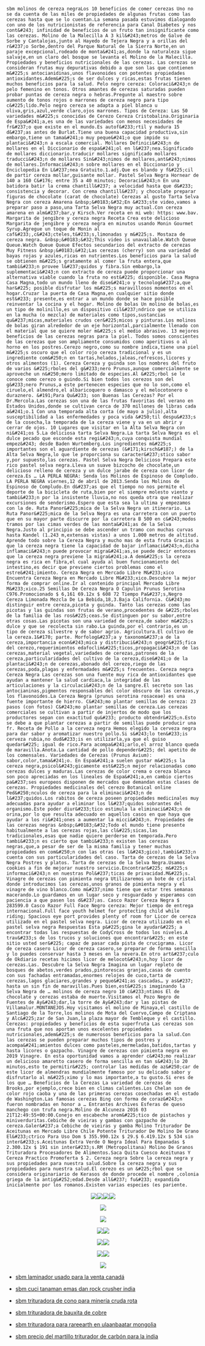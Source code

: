 
```
sbm molinos de cereza negraLos 10 beneficios de comer cerezas Uno no se da cuenta de las miles de propiedades de algunas frutas como las cerezas hasta que se lo cuentan.La semana pasada estuvimos dialogando con uno de los nutricionistas de referencia para Canal Diabetes y nos cont&#243; infinidad de beneficios de un fruto tan insignificante como las cerezas. Molino de la Malecilla A 3 kil&#243;metros de Galve de Sorbe y Cantalojas,junto al Hayedo de Tejera Negra y a orillas del r&#237;o Sorbe,dentro del Parque Natural de la Sierra Norte,en un paraje excepcional,rodeado de monta&#241;as,donde la naturaleza sigue salvaje,en un claro del bosque se levanta el Molino de la Malecilla. Propiedades y beneficios nutricionales de las cerezas. Las cerezas se consideran frutas muy depurativas debido a que son las que contienen m&#225;s antocianidinas,unos flavonoides con potentes propiedades antioxidantes.Adem&#225;s de ser dulces y ricas,estas frutas tienen muchos beneficios para la salud. Pelo negro cereza: Coloraci&#243;n de pelo femenino en tonos. Otros amantes de cerezas saturadas pueden probar puntas de cereza negra o hebras.Pregunte al maestro sobre aumento de tonos rojos o marrones de cereza negro para tipo c&#225;lido.Pelo negro cereza se adapta a piel blanca u oliva,gris,azul,verde claro,ojos marrones. Tipos de Cereza: Las 50 variedades m&#225;s conocidas de Cerezo Cereza Cristobalina.Originaria de Espa&#241;a,es una de las variedades con menos necesidades de fr&#237;o que existe en el mundo.Es autof&#233;rtil y madura 15 d&#237;as antes de Burlat.Tiene una buena capacidad productiva,sin embargo,tiene un tama&#241;o muy peque&#241;o que impide su plantaci&#243;n a escala comercial. Mollares Definici&#243;n de mollares en el Diccionario de espa&#241;ol en l&#237;nea.Significado de mollares diccionario.traducir mollares significado mollares traducci&#243;n de mollares Sin&#243;nimos de mollares,ant&#243;nimos de mollares.Informaci&#243;n sobre mollares en el Diccionario y Enciclopedia En L&#237;nea Gratuito.1.adj.Que es blando y f&#225;cil de partir cereza mollar,guisante mollar. Pastel Selva Negra Hornear de 140 a 160 C&#176; entre 35 a 40 minutos; Decoraci&#243;n En una batidora batir la crema chantill&#237; a velocidad hasta que d&#233; consistencia y decorar. Con crema chantill&#237; y chocolate preparar figuras de chocolate (carat de chocolate) Cerezas al gusto Tarta Selva Negra con cereza Amarena &nbsp;&#0183;&#32;En &#233;ste video,vamos a preparar paso a paso,una Tarta Selva Negra muy actual.Con cereza amarena en alm&#237;bar,y Kirsch.Ver receta en mi web: https: www.bav. Margarita de jengibre y cereza negra Receta Crea este delicioso Margarita de jengibre y cereza negra en minutos usando Monin Gourmet Syrup.Agregue un toque de Monin al caf&#233;,c&#243;cteles,t&#233;s,limonadas y m&#225;s. Mostaza de cereza negra. &nbsp;&#0183;&#32;This video is unavailable.Watch Queue Queue.Watch Queue Queue Efectos secundarios del extracto de cerezas Muy Fitness &nbsp;&#0183;&#32;Las cerezas (cherry) son una variedad de bayas rojas y azules,ricas en nutrientes.Los beneficios para la salud se obtienen m&#225;s gratamente al comer la fruta entera,que tambi&#233;n provee l&#237;quidos y fibra.Sin embargo,la suplementaci&#243;n con extracto de cereza puede proporcionar una alternativa viable cuando la fruta no est&#225; disponible. Casa Magna Casa Magna,todo un mundo lleno de dise&#241;o y tecnolog&#237;a,que har&#225; posible disfrutar los m&#225;s maravillosos momentos en el hogar.Cruzar la puerta de Casa Magna,en cualquier sitio donde est&#233; presente,es entrar a un mundo donde se hace posible reinventar la cocina y el hogar. Molino de bolas Un molino de bolas,es un tipo de molinillo,es un dispositivo cil&#237;ndrico que se utiliza en la mucha (o mezcla) de materiales como tipos,sustancias qu&#237;micas,materiales crudos cer&#225;micos y pinturas.Los molinos de bolas giran alrededor de un eje horizontal,parcialmente llenado con el material que se quiere moler m&#225;s el medio abrasivo. 13 mejores beneficios de las cerezas negras para la piel. Todos somos conscientes de las cerezas que son ampliamente consumidos como aperitivos o al horno en los postres.Cerezo negro,como su nombre indica,tiene una piel m&#225;s oscuro que el color rojo cereza tradicional y es un ingrediente com&#250;n en tartas,helados,jaleas,refrescos,licores y otros alimentos (1). Cereza Cereza y guinda son los nombres del fruto de varios &#225;rboles del g&#233;nero Prunus,aunque comercialmente se aproveche un n&#250;mero limitado de especies.Al &#225;rbol se le conoce como cerezo o guindo.Si bien todos los cerezos son del g&#233;nero Prunus,a este pertenecen especies que no lo son,como el ciruelo,el almendro,el albaricoquero o damasco y el melocotonero o duraznero. &#191;Para Qu&#233; son Buenas las Cerezas? Por el Dr.Mercola.Las cerezas son una de las frutas favoritas del verano en Estados Unidos,donde se cultivan cerca de 370 millones de libras cada a&#241;o.1 Con una temporada alta corta (de mayo a julio),alta susceptibilidad a las enfermedades y poca vida &#250;til despu&#233;s de la cosecha,la temporada de la cereza viene y va en un abrir y cerrar de ojos. 10 Lugares que visitar en la Alta Selva Negra con ni&#241;os 5.La deliciosa tarta Selva Negra.La tarta Selva Negra es el dulce pecado que esconde esta regi&#243;n,cuya conquista mundial empez&#243; desde Baden Wurtemberg.Los ingredientes m&#225;s importantes son el aguardiente de cerezas (&#171;kirsch&#187;) de la Alta Selva Negra,lo que le proporciona su caracter&#237;stico sabor y,por supuesto,las cerezas. Pastel Selva Negra Delicioso Prepara este rico pastel selva negra.Lleva un suave bizcocho de chocolate,un delicioso relleno de cereza y un dulce jarabe de cereza con licor de cereza.Es … LA PERLA NEGRA: Senda los Molinos de Espinoso de Compludo. LA PERLA NEGRA viernes,12 de abril de 2013.Senda los Molinos de Espinoso de Compludo.En d&#237;as que el tiempo no nos permite el deporte de la bicicleta de ruta,bien por el siempre molesto viento y tambi&#233;n por la insistente lluvia,no nos queda otra que realizar excursiones de senderismo.Espero que esta sea la ultima y empezamos con la de. Ruta Panor&#225;mica de la Selva Negra un itinerario. La Ruta Panor&#225;mica de la Selva Negra es una carretera con un puerto que en su mayor parte discurre por la carretera B 500 en c&#243;modos tramos por las cimas verdes de las monta&#241;as de la Selva Negra.Justo al principio se debe ascender un tramo con muchas curvas hasta Kandel (1.243 m,extensas vistas) a unos 1.000 metros de altitud. Aprende todo sobre la Cereza Negra y mucho mas de esta fruta Gracias a que la cereza negra tiene la capacidad de bajar inflamaci&#243;n,dicha inflamaci&#243;n puede provocar migra&#241;as,se puede decir entonces que la cereza negra previene la migra&#241;a.A dem&#225;s la cereza negra es rica en fibra,el cual ayuda al buen funcionamiento del intestino,es decir que previene ciertos problemas como el estre&#241;imiento. Cereza Negra en Mercado Libre M&#233;xico Encuentra Cereza Negra en Mercado Libre M&#233;xico.Descubre la mejor forma de comprar online.Ir al contenido principal Mercado Libre M&#233;xico.25 Semillas De Cereza Negra O Capulin Prunus Serotina C976.Promocionado $ 6,161 69.12x $ 608 72 Tiempo Pa&#237;s,Negro Cereza Limonada Mezcla De La Bebida,18,3.Baja California. C&#243;mo distinguir entre cereza,picota y guinda. Tanto las cerezas como las picotas y las guindas son frutas de verano,procedentes de &#225;rboles de la familia de las ros&#225;ceas.Se distinguen por su sabor,entre otras cosas.Las picotas son una variedad de cereza,de sabor m&#225;s dulce y que se recolecta sin rabo.La guinda,por el contrario,es un tipo de cereza silvestre y de sabor agrio. Agricultura.El cultivo de la cereza.1&#170; parte. Morfolog&#237;a y taxonom&#237;a de la cereza,importancia econ&#243;mica y distribuci&#243;n geogr&#225;fica del cerezo,requerimientos edafoclim&#225;ticos,propagaci&#243;n de las cerezas,material vegetal,variedades de cerezas,patrones de la cereza,particularidades del cultivo de la cereza,dise&#241;o de la plantaci&#243;n de cerezas,abonado del cerezo,riego de las cerezas,poda,plagas y enfermadades m&#225;s frecuentes. Cereza negra Cereza Negra Las cerezas son una fuente muy rica de antioxidantes que ayudan a mantener la salud cardiaca,la integridad de las articulaciones y la circulaci&#243;n de la sangre.El secreto son las antocianinas,pigmentos responsables del color obscuro de las cerezas,y los flavonoides.La Cereza Negra (prunus serotina rosaceae) es una fuente importante de hierro. C&#243;mo plantar semillas de cereza: 23 pasos (con fotos) C&#243;mo plantar semillas de cereza.Las cerezas comerciales se cultivan a partir de injertos de modo que los productores sepan con exactitud qu&#233; producto obtendr&#225;n.Esto se debe a que plantar cerezas a partir de semillas puede producir una fr. Receta de Pollo a la cerveza negra Hemos elegido la cerveza negra para dar sabor y aromatizar nuestro pollo.Si s&#243;lo ten&#233;is cerveza rubia,no dud&#233;is en utilizarla,ya que el guiso quedar&#225; igual de rico.Para acompa&#241;arlo,el arroz blanco queda de maravilla.Anota.La cantidad de pollo depender&#225; del apetito de los comensales. Variedades de Cerezas (Prunus Avium): sabor,color,tama&#241;o. En Espa&#241;a suelen gustar m&#225;s la cereza negra,psicol&#243;gicamente est&#225;n mejor relacionadas como cerezas dulces y maduras.Las cerezas de color crema o cereza blanca son poco apreciadas en los lineales de Espa&#241;a,en cambio ciertos pa&#237;ses europeos disponen de mercados que demandan estas clases de cerezas. Propiedades medicinales del cerezo Botanical online Ped&#250;nculos de cereza para la eliminaci&#243;n de l&#237;quidos.Los rabitos de cereza poseen propiedades medicinales muy adecuadas para ayudar a eliminar los l&#237;quidos sobrantes del organismo.Este poder diur&#233;tico estimula la eliminaci&#243;n de orina,por lo que resulta adecuado en aquellos casos en que haya que ayudar a los ri&#241;ones a aumentar la micci&#243;n. Propiedades de las cerezas negras &nbsp;&#0183;&#32;Todo el mundo tiene presente habitualmente a las cerezas rojas,las cl&#225;sicas,las tradicionales,esas que nadie quiere perderse en temporada.Pero tambi&#233;n es cierto que tambi&#233;n existen las cerezas negras,que,a pesar de ser de la misma familia y tener muchas propiedades en com&#250;n con las otras (es l&#243;gico),tambi&#233;n cuenta con sus particularidades del caso. Tarta de cerezas de la Selva Negra Postres y platos. Tarta de cerezas de la Selva Negra.Usamos cookies a fin de mejorar nuestro servicio.Encontrar&#225; m&#225;s informaci&#243;n en nuestras Pol&#237;ticas de privacidad.M&#225;s. Vinagre de cerezas con pimienta negra Utilizaremos un bote de cristal donde introducimos las cerezas,unos granos de pimienta negra y el vinagre de vino blanco.Como m&#237;nimo tiene que estar tres semanas macerando.Lo guardamos en un lugar seco y resguardado y esperamos con paciencia a que pasen los d&#237;as. Casco Razor Cereza Negra $ 283599.0 Casco Razor Full Face Negro cereza: Mejor tiempo de entrega internacional.Full face youth helmet for protecting child while riding; Spacious eye port provides plenty of room for Licor de cereza utilizado en el pastel selva negra. Licor de cereza utilizado en el pastel selva negra Respuestas Esta p&#225;gina le ayudar&#225; a encontrar todas las respuestas de CodyCross de todos los niveles.A trav&#233;s de los trucos y soluciones que encontrar&#225; en este sitio usted ser&#225; capaz de pasar cada pista de crucigrama. Licor de cereza casero Licor de cereza casero,se preparar de forma sencilla y lo puedes conservar hasta 3 meses en la nevera.En otro art&#237;culo de Okdiario recetas hicimos licor de melocot&#243;n,hoy licor de cerezas.Las. Descubre la Selva Negra Imagina un lugar repleto de bosques de abetos,verdes prados,pintorescas granjas,casas de cuento con sus fachadas entramadas,enormes relojes de cuco,tarta de cerezas,lagos glaciares,grandes y peque&#241;as cascadas… y as&#237; hasta un sin fin de maravillas.Pues bien,est&#225;s imaginando la Selva Negra de … molinos de cereza negro 10 c&#233;ntimos El de chocolate y cerezas estaba de muerte.Visitamos el Pozo Negro de Fuentes de Ay&#243;dar,la torre de Ay&#243;dar y las pistas de Villamalur.MONTANEJOS.Hoy visitamos el molino de Minaya,el castillo de Santiago de la Torre,los molinos de Mota del Cuervo,Campo de Criptana y Alc&#225;zar de San Juan,la plaza mayor de Tembleque y el castillo. Cerezas: propiedades y beneficios de esta superfruta Las cerezas son una fruta que nos aportan unos excelentes propiedades nutricionales,adem&#225;s de numerosos beneficios para la salud.Con las cerezas se pueden preparar muchos tipos de postres y acompa&#241;amientos dulces como pasteles,mermeladas,batidos,tartas y hasta licores o gazpacho. Vinagre de cerezas con pimienta negra en 2019 Vinagre. En esta oportunidad vamos a aprender c&#243;mo realizar un delicioso amaretto casero de forma sencilla en tan s&#243;lo 20 minutos,esto te permitir&#225; controlar las medidas de az&#250;car de este licor de almendras mundialmente famoso por su delicado sabor y disfrutarlo al m&#225;ximo y lo mas importante,a tu gusto.Si eres de los que … Beneficios de la Cerezas La variedad de cerezas de Brooks,por ejemplo,crece bien en climas calientes.Los Chelan son de color rojo caoba y una de las primeras cerezas cosechadas en el estado de Washington.Las famosas cerezas Bing con forma de coraz&#243;n fueron nombradas en honor a … Entrantes Archives Esferas de queso manchego con trufa negra.Molino de Alcuneza 2016 03 21T12:49:55+00:00.Conejo en escabeche arom&#225;tico de pistachos y miniverduritas.Cebiche de vieiras y gambas con gazpacho de cereza.Galer&#237;a Cebiche de vieiras y gamba Molino Triturador De Aceitunas en Mercado Libre Chile Potente Triturador De Molino De Grano El&#233;ctrico Para Uso Dom $ 355.990.12x $ 29.$ 6.419.12x $ 534 sin inter&#233;s.Aceitunas Extra Verde O Negra Ideal Para Empanadas $ 2.300.12x $ 191 sin inter&#233;s.RM (Metropolitana) Molino De Granos Trituradora Procesadores De Alimentos.Saca Quita Cuesco Aceitunas Y Cereza Practico Promoferta $ 2. Cereza negra Sobre la cereza negra y sus propiedades para nuestra salud.Sobre la cereza negra y sus propiedades para nuestra salud.El cerezo es un &#225;rbol que se considera originariario de Kerasos de donde procede el nombre ,colonia griega de la antig&#252;edad.Desde all&#237; fu&#233; expandida inicialmente por los romanos.Existen varias especies (es pariente. 
```

<div align="center">

<a href="https://es-mill.shibang-china.com/github&k=sbm+molinos+de+cereza+negra"><img src="https://static.shibang-china.com/es/mill/index.jpg"></a><a href="https://es-mill.shibang-china.com/materials.htmlgithub&k=sbm+molinos+de+cereza+negra"><img src="https://static.shibang-china.com/es/mill/materials.jpg"></a><a href="https://es-mill.shibang-china.com/about.htmlgithub&k=sbm+molinos+de+cereza+negra"><img src="https://static.shibang-china.com/es/mill/about.jpg"></a><a href="https://es-mill.shibang-china.com/contact.htmlgithub&k=sbm+molinos+de+cereza+negra"><img src="https://static.shibang-china.com/es/mill/contact.jpg"></a>

<a href="https://es-mill.shibang-china.com/github&k=sbm+molinos+de+cereza+negra"><img src="https://static.shibang-china.com/es/mill/banner.jpg"></a>

<a href="https://swt.shibang-china.com/github&k=sbm+molinos+de+cereza+negra"><img src="https://static.shibang-china.com/es/mill/chat.jpg"></a>

<a href="https://es-mill.shibang-china.com/products/vertical-roller-mill.htmlgithub&k=sbm+molinos+de+cereza+negra"><img src="https://static.shibang-china.com/es/mill/vertical.jpg"></a><a href="https://es-mill.shibang-china.com/products/raymond-mill.htmlgithub&k=sbm+molinos+de+cereza+negra"><img src="https://static.shibang-china.com/es/mill/raymond.jpg"></a>

<a href="https://es-mill.shibang-china.com/products/ultrafine-grinding-mill.htmlgithub&k=sbm+molinos+de+cereza+negra"><img src="https://static.shibang-china.com/es/mill/ultrafine.jpg"></a><a href="https://es-mill.shibang-china.com/products/trapezium-grinding-mill.htmlgithub&k=sbm+molinos+de+cereza+negra"><img src="https://static.shibang-china.com/es/mill/trapezium.jpg"></a>

<a href="https://es-mill.shibang-china.com/products/ball-mill.htmlgithub&k=sbm+molinos+de+cereza+negra"><img src="https://static.shibang-china.com/es/mill/ball.jpg"></a><a href="https://es-mill.shibang-china.com/products/hammer-mill.htmlgithub&k=sbm+molinos+de+cereza+negra"><img src="https://static.shibang-china.com/es/mill/hammer.jpg"></a>

<a href="https://swt.shibang-china.com/github&k=sbm+molinos+de+cereza+negra"><img src="https://static.shibang-china.com/es/mill/case.jpg"></a>

</div>


* [sbm laminador usado para la venta canadá](sbm%20laminador%20usado%20para%20la%20venta%20canad%C3%A1.md)

* [sbm cuci tanaman emas dan rock crusher india](sbm%20cuci%20tanaman%20emas%20dan%20rock%20crusher%20india.md)

* [sbm trituradora de cono para minería cruda rota](sbm%20trituradora%20de%20cono%20para%20miner%C3%ADa%20cruda%20rota.md)

* [sbm trituradora de bauxita de cobre](sbm%20trituradora%20de%20bauxita%20de%20cobre.md)

* [sbm trituradora para rareearth en ulaanbaatar mongolia](sbm%20trituradora%20para%20rareearth%20en%20ulaanbaatar%20mongolia.md)

* [sbm precio del martillo triturador de carbón para la india](sbm%20precio%20del%20martillo%20triturador%20de%20carb%C3%B3n%20para%20la%20india.md)